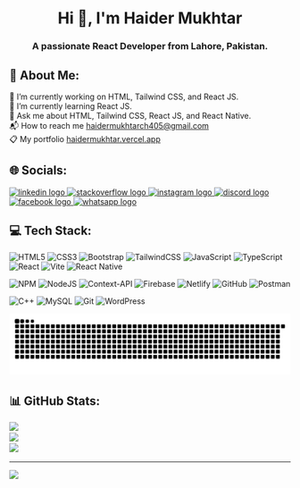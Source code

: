 <h1 align="center">Hi 👋, I'm Haider Mukhtar</h1>
<h3 align="center">A passionate React Developer from Lahore, Pakistan.</h3>

## 💫 About Me:
🔭 I’m currently working on HTML, Tailwind CSS, and React JS.<br>
🌱 I’m currently learning React JS.<br>
💬 Ask me about HTML, Tailwind CSS, React JS, and React Native.<br>
📬 How to reach me haidermukhtarch405@gmail.com <br>
📋 My portfolio <a href="https://haidermukhtar.vercel.app/" target="_blank" title="Portfolio">haidermukhtar.vercel.app</a>
  
## 🌐 Socials:
<div align="left">
  <a href="https://www.linkedin.com/in/haider-mukhtar/" target="_blank">
    <img src="https://raw.githubusercontent.com/maurodesouza/profile-readme-generator/master/src/assets/icons/social/linkedin/default.svg" width="52" height="40" alt="linkedin logo"  />
  </a>
  <a href="https://stackoverflow.com/users/23261314/haider-mukhtar" target="_blank">
    <img src="https://raw.githubusercontent.com/maurodesouza/profile-readme-generator/master/src/assets/icons/social/stackoverflow/default.svg" width="52" height="40" alt="stackoverflow logo"  />
  </a>
  <a href="https://www.instagram.com/haider_mukhtar_ch/" target="_blank">
    <img src="https://raw.githubusercontent.com/maurodesouza/profile-readme-generator/master/src/assets/icons/social/instagram/default.svg" width="52" height="40" alt="instagram logo"  />
  </a>
  <a href="https://discord.com/invite/haiderch" target="_blank">
    <img src="https://raw.githubusercontent.com/maurodesouza/profile-readme-generator/master/src/assets/icons/social/discord/default.svg" width="52" height="40" alt="discord logo"  />
  </a>
  <a href="https://www.facebook.com/chhaidermukhtar880" target="_blank">
    <img src="https://raw.githubusercontent.com/maurodesouza/profile-readme-generator/master/src/assets/icons/social/facebook/default.svg" width="52" height="40" alt="facebook logo"  />
  </a>
  <a href="https://api.whatsapp.com/send/?phone=%2B92344603782&text=Hello%2C+How+can+I+help+you%3F&type=phone_number&app_absent=0" target="_blank">
    <img src="https://raw.githubusercontent.com/maurodesouza/profile-readme-generator/master/src/assets/icons/social/whatsapp/default.svg" width="52" height="40" alt="whatsapp logo"  />
  </a>
</div>

## 💻 Tech Stack:
![HTML5](https://img.shields.io/badge/html5-%23E34F26.svg?style=for-the-badge&logo=html5&logoColor=white) ![CSS3](https://img.shields.io/badge/css3-%231572B6.svg?style=for-the-badge&logo=css3&logoColor=white) ![Bootstrap](https://img.shields.io/badge/bootstrap-%238511FA.svg?style=for-the-badge&logo=bootstrap&logoColor=white) ![TailwindCSS](https://img.shields.io/badge/tailwindcss-%2338B2AC.svg?style=for-the-badge&logo=tailwind-css&logoColor=white) ![JavaScript](https://img.shields.io/badge/javascript-%23323330.svg?style=for-the-badge&logo=javascript&logoColor=%23F7DF1E) ![TypeScript](https://img.shields.io/badge/typescript-%23007ACC.svg?style=for-the-badge&logo=typescript&logoColor=white) ![React](https://img.shields.io/badge/react-%2320232a.svg?style=for-the-badge&logo=react&logoColor=%2361DAFB) ![Vite](https://img.shields.io/badge/vite-%23646CFF.svg?style=for-the-badge&logo=vite&logoColor=white) ![React Native](https://img.shields.io/badge/react_native-%2320232a.svg?style=for-the-badge&logo=react&logoColor=%2361DAFB)

![NPM](https://img.shields.io/badge/NPM-%23CB3837.svg?style=for-the-badge&logo=npm&logoColor=white) ![NodeJS](https://img.shields.io/badge/node.js-6DA55F?style=for-the-badge&logo=node.js&logoColor=white) ![Context-API](https://img.shields.io/badge/Context--Api-000000?style=for-the-badge&logo=react) ![Firebase](https://img.shields.io/badge/firebase-%23039BE5.svg?style=for-the-badge&logo=firebase) ![Netlify](https://img.shields.io/badge/netlify-%23000000.svg?style=for-the-badge&logo=netlify&logoColor=#00C7B7) ![GitHub](https://img.shields.io/badge/github-%23121011.svg?style=for-the-badge&logo=github&logoColor=white) ![Postman](https://img.shields.io/badge/Postman-FF6C37?style=for-the-badge&logo=postman&logoColor=white)

![C++](https://img.shields.io/badge/c++-%2300599C.svg?style=for-the-badge&logo=c%2B%2B&logoColor=white) ![MySQL](https://img.shields.io/badge/mysql-4479A1.svg?style=for-the-badge&logo=mysql&logoColor=white) ![Git](https://img.shields.io/badge/git-%23F05033.svg?style=for-the-badge&logo=git&logoColor=white) ![WordPress](https://img.shields.io/badge/WordPress-%23117AC9.svg?style=for-the-badge&logo=WordPress&logoColor=white)


<img src="https://raw.githubusercontent.com/Haider-Mukhtar/Haider-Mukhtar/output/snake.svg" alt="Snake animation" />


## 📊 GitHub Stats:
![](https://github-readme-stats.vercel.app/api?username=Haider-Mukhtar&theme=dark&hide_border=false&include_all_commits=false&count_private=true)<br/>
![](https://github-readme-streak-stats.herokuapp.com/?user=Haider-Mukhtar&theme=dark&hide_border=false)<br/>
![](https://github-readme-stats.vercel.app/api/top-langs/?username=Haider-Mukhtar&theme=dark&hide_border=false&include_all_commits=false&count_private=true&layout=compact)

---
[![](https://visitcount.itsvg.in/api?id=Haider-Mukhtar&icon=0&color=0)](https://visitcount.itsvg.in)<br/>


<!-- Proudly created with GPRM ( https://gprm.itsvg.in ) -->

